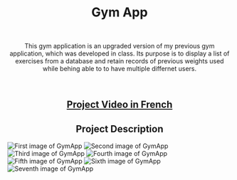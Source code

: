 <h1 style="text-align: center;"> Gym App </h1> <br>

<p style="text-align: center;">
    This gym application is an upgraded version of my previous gym application, which was
    developed in class. Its purpose is to display a list of exercises from a database and retain records of previous
    weights used while behing able to to have multiple differnet users.
</p>

<br>

<h2 style="text-align: center;"> <a href="https://www.youtube.com/watch?v=mzluNtjtzCs">
        Project Video in French</a> </h2>

<h2 style="text-align: center;"> Project Description </h2>

<img src="readMePics/gymApp1.jpg" alt="First image of GymApp">
<img src="readMePics/gymApp2.jpg" alt="Second image of GymApp">
<img src="readMePics/gymApp3.jpg" alt="Third image of GymApp">
<img src="readMePics/gymApp4.jpg" alt="Fourth image of GymApp">
<img src="readMePics/gymApp5.jpg" alt="Fifth image of GymApp">
<img src="readMePics/gymApp6.jpg" alt="Sixth image of GymApp">
<img src="readMePics/gymApp7.jpg" alt="Seventh image of GymApp">
